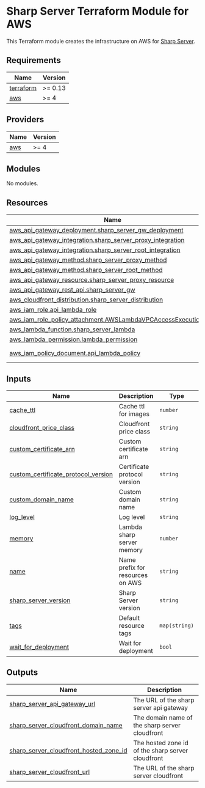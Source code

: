 # Sharp Server Terraform Module for AWS #

This Terraform module creates the infrastructure on AWS for [Sharp Server](https://github.com/Sharp-Server/sharp-server).

<!-- BEGIN_TF_DOCS -->
## Requirements

| Name | Version |
|------|---------|
| <a name="requirement_terraform"></a> [terraform](#requirement\_terraform) | >= 0.13 |
| <a name="requirement_aws"></a> [aws](#requirement\_aws) | >= 4 |

## Providers

| Name | Version |
|------|---------|
| <a name="provider_aws"></a> [aws](#provider\_aws) | >= 4 |

## Modules

No modules.

## Resources

| Name | Type |
|------|------|
| [aws_api_gateway_deployment.sharp_server_gw_deployment](https://registry.terraform.io/providers/hashicorp/aws/latest/docs/resources/api_gateway_deployment) | resource |
| [aws_api_gateway_integration.sharp_server_proxy_integration](https://registry.terraform.io/providers/hashicorp/aws/latest/docs/resources/api_gateway_integration) | resource |
| [aws_api_gateway_integration.sharp_server_root_integration](https://registry.terraform.io/providers/hashicorp/aws/latest/docs/resources/api_gateway_integration) | resource |
| [aws_api_gateway_method.sharp_server_proxy_method](https://registry.terraform.io/providers/hashicorp/aws/latest/docs/resources/api_gateway_method) | resource |
| [aws_api_gateway_method.sharp_server_root_method](https://registry.terraform.io/providers/hashicorp/aws/latest/docs/resources/api_gateway_method) | resource |
| [aws_api_gateway_resource.sharp_server_proxy_resource](https://registry.terraform.io/providers/hashicorp/aws/latest/docs/resources/api_gateway_resource) | resource |
| [aws_api_gateway_rest_api.sharp_server_gw](https://registry.terraform.io/providers/hashicorp/aws/latest/docs/resources/api_gateway_rest_api) | resource |
| [aws_cloudfront_distribution.sharp_server_distribution](https://registry.terraform.io/providers/hashicorp/aws/latest/docs/resources/cloudfront_distribution) | resource |
| [aws_iam_role.api_lambda_role](https://registry.terraform.io/providers/hashicorp/aws/latest/docs/resources/iam_role) | resource |
| [aws_iam_role_policy_attachment.AWSLambdaVPCAccessExecutionRole](https://registry.terraform.io/providers/hashicorp/aws/latest/docs/resources/iam_role_policy_attachment) | resource |
| [aws_lambda_function.sharp_server_lambda](https://registry.terraform.io/providers/hashicorp/aws/latest/docs/resources/lambda_function) | resource |
| [aws_lambda_permission.lambda_permission](https://registry.terraform.io/providers/hashicorp/aws/latest/docs/resources/lambda_permission) | resource |
| [aws_iam_policy_document.api_lambda_policy](https://registry.terraform.io/providers/hashicorp/aws/latest/docs/data-sources/iam_policy_document) | data source |

## Inputs

| Name | Description | Type | Default | Required |
|------|-------------|------|---------|:--------:|
| <a name="input_cache_ttl"></a> [cache\_ttl](#input\_cache\_ttl) | Cache ttl for images | `number` | `31536000` | no |
| <a name="input_cloudfront_price_class"></a> [cloudfront\_price\_class](#input\_cloudfront\_price\_class) | Cloudfront price class | `string` | `"PriceClass_200"` | no |
| <a name="input_custom_certificate_arn"></a> [custom\_certificate\_arn](#input\_custom\_certificate\_arn) | Custom certificate arn | `string` | `null` | no |
| <a name="input_custom_certificate_protocol_version"></a> [custom\_certificate\_protocol\_version](#input\_custom\_certificate\_protocol\_version) | Certificate protocol version | `string` | `"TLSv1.2_2021"` | no |
| <a name="input_custom_domain_name"></a> [custom\_domain\_name](#input\_custom\_domain\_name) | Custom domain name | `string` | `null` | no |
| <a name="input_log_level"></a> [log\_level](#input\_log\_level) | Log level | `string` | `"warn"` | no |
| <a name="input_memory"></a> [memory](#input\_memory) | Lambda sharp server memory | `number` | `2048` | no |
| <a name="input_name"></a> [name](#input\_name) | Name prefix for resources on AWS | `string` | `"sharp-server"` | no |
| <a name="input_sharp_server_version"></a> [sharp\_server\_version](#input\_sharp\_server\_version) | Sharp Server version | `string` | `"0.1.0"` | no |
| <a name="input_tags"></a> [tags](#input\_tags) | Default resource tags | `map(string)` | `{}` | no |
| <a name="input_wait_for_deployment"></a> [wait\_for\_deployment](#input\_wait\_for\_deployment) | Wait for deployment | `bool` | `false` | no |

## Outputs

| Name | Description |
|------|-------------|
| <a name="output_sharp_server_api_gateway_url"></a> [sharp\_server\_api\_gateway\_url](#output\_sharp\_server\_api\_gateway\_url) | The URL of the sharp server api gateway |
| <a name="output_sharp_server_cloudfront_domain_name"></a> [sharp\_server\_cloudfront\_domain\_name](#output\_sharp\_server\_cloudfront\_domain\_name) | The domain name of the sharp server cloudfront |
| <a name="output_sharp_server_cloudfront_hosted_zone_id"></a> [sharp\_server\_cloudfront\_hosted\_zone\_id](#output\_sharp\_server\_cloudfront\_hosted\_zone\_id) | The hosted zone id of the sharp server cloudfront |
| <a name="output_sharp_server_cloudfront_url"></a> [sharp\_server\_cloudfront\_url](#output\_sharp\_server\_cloudfront\_url) | The URL of the sharp server cloudfront |
<!-- END_TF_DOCS -->